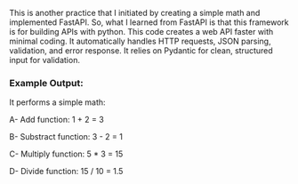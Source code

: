 This is another practice that I initiated by creating a simple math and implemented FastAPI. So, what I learned from FastAPI is that this framework is for building APIs with python. This code creates a web API faster with minimal coding. It automatically handles HTTP requests, JSON parsing, validation, and error response. It relies on Pydantic for clean, structured input for validation.

### Example Output:

It performs a simple math:

A- Add function: 1 + 2 = 3

B- Substract function: 3 - 2 = 1

C- Multiply function: 5 * 3 = 15

D- Divide function: 15 / 10 = 1.5
